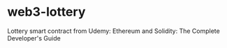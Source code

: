 # web3-lottery
Lottery smart contract from Udemy: Ethereum and Solidity: The Complete Developer's Guide
